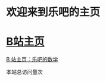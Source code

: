 # 欢迎来到乐吧的主页
# [B站主页]([乐吧的数学的个人空间_哔哩哔哩_bilibili]https://space.bilibili.com/440505187)



[B 站主页：乐吧的数学](https://space.bilibili.com/440505187)



<script async src="//busuanzi.ibruce.info/busuanzi/2.3/busuanzi.pure.mini.js"></script>
<span id="busuanzi_container_site_pv">本站总访问量<span id="busuanzi_value_site_pv"></span>次</span>

